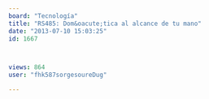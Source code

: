 ```yaml
---
board: "Tecnología"
title: "RS485: Dom&oacute;tica al alcance de tu mano"
date: "2013-07-10 15:03:25"
id: 1667



views: 864
user: "fhk587sorgesoureDug"

---
```

